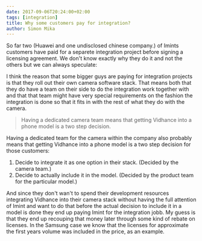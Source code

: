 ```yaml
---
date: 2017-09-06T20:24:00+02:00
tags: [integration]
title: Why some customers pay for integration?
author: Simon Mika
---
```

So far two (Huawei and one undisclosed chinese company.) of Imints customers have paid for a separete integration project before signing a licensing agreement. We don't know exactly why they do it and not the others but we can always speculate:

I think the reason that some bigger guys are paying for integration projects is that they roll out their own camera software stack. That means both that they do have a team on their side to do the integration work together with and that that team might have very special requirements on the fashion the integration is done so that it fits in with the rest of what they do with the camera.

> Having a dedicated camera team means that getting Vidhance into a phone model is a two step decision.

Having a dedicated team for the camera within the company also probably means that getting Vidhance into a phone model is a two step decision for those customers:
1. Decide to integrate it as one option in their stack. (Decided by the camera team.)
2. Decide to actually include it in the model. (Decided by the product team for the particular model.)

And since they don't wan't to spend their development resources integrating Vidhance into their camera stack without having the full attention of Imint and want to do that before the actual decision to include it in a model is done they end up paying Imint for the integration jobb. My guess is that they end up recouping that money later through some kind of rebate on licenses. In the Samsung case we know that the licenses for approximate the first years volume was included in the price, as an example.
